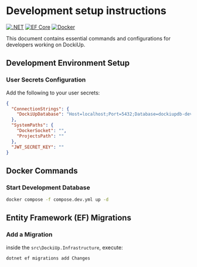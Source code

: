 # Development setup instructions

[![.NET](https://img.shields.io/badge/.NET-9.0-purple.svg)](https://dotnet.microsoft.com/)
[![EF Core](https://img.shields.io/badge/EF_Core-9.0-blue.svg)](https://docs.microsoft.com/en-us/ef/core/)
[![Docker](https://img.shields.io/badge/docker-required-blue.svg)](https://www.docker.com/)

This document contains essential commands and configurations for developers working on DockiUp.

## Development Environment Setup

### User Secrets Configuration

Add the following to your user secrets:

```json
{
  "ConnectionStrings": {
    "DockiUpDatabase": "Host=localhost;Port=5432;Database=dockiupdb-dev;Username=postgres;Password=d4vpas8w0rd13!!!;"
  },
  "SystemPaths": {
    "DockerSocket": "",
    "ProjectsPath": ""
  },
  "JWT_SECRET_KEY": ""
}
```

## Docker Commands

### Start Development Database

```sh
docker compose -f compose.dev.yml up -d
```

## Entity Framework (EF) Migrations

### Add a Migration

inside the `src\DockiUp.Infrastructure`, execute:
```sh
dotnet ef migrations add Changes
```

